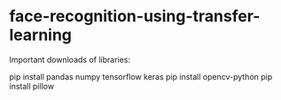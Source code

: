# face-recognition-using-transfer-learning

Important downloads of libraries:

  pip install pandas numpy tensorflow keras
  pip install opencv-python
  pip install pillow
